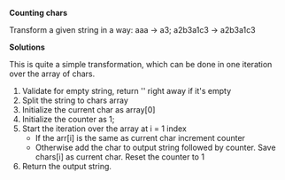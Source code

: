 **Counting chars**

Transform a given string in a way: aaa -> a3; a2b3a1c3 -> a2b3a1c3

**Solutions**

This is quite a simple transformation, which can be done in one iteration over the array of chars.

1. Validate for empty string, return '' right away if it's empty
2. Split the string to chars array
3. Initialize the current char as array[0]
4. Initialize the counter as 1;
5. Start the iteration over the array at i = 1 index
    - If the arr[i] is the same as current char increment counter
    - Otherwise add the char to output string followed by counter. Save chars[i] as current char. Reset the counter to 1
6. Return the output string.
